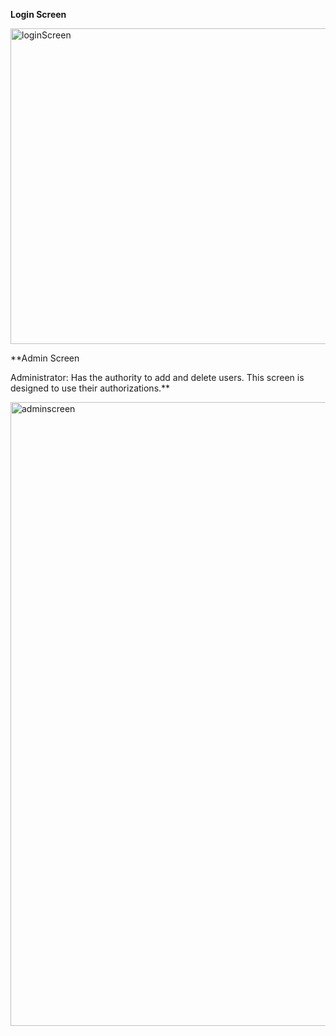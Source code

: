**Login Screen**

<img width="505" alt="loginScreen" src="https://github.com/gencberkacar/GA_Patika_W9_Final_Project/assets/154082410/93a671bc-2357-40b0-b5a5-a95033beb216">

**Admin Screen

Administrator: Has the authority to add and delete users. This screen is designed to use their authorizations.**

<img width="998" alt="adminscreen" src="https://github.com/gencberkacar/GA_Patika_W9_Final_Project/assets/154082410/48de670b-624a-44c0-9e1d-ab964b99a6f9">
